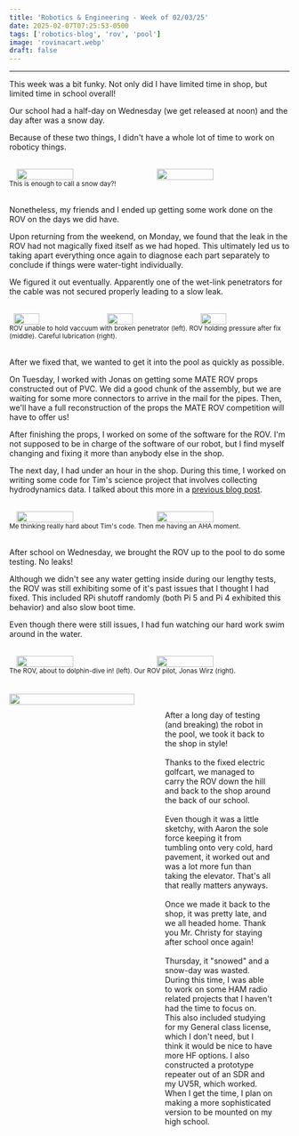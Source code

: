 ```yaml
---
title: 'Robotics & Engineering - Week of 02/03/25'
date: 2025-02-07T07:25:53-0500
tags: ['robotics-blog', 'rov', 'pool']
image: 'rovinacart.webp'
draft: false
---
```


---

This week was a bit funky. Not only did I have limited time in shop, but limited time in school overall! 

Our school had a half-day on Wednesday (we get released at noon) and the day after was a snow day.

Because of these two things, I didn't have a whole lot of time to work on roboticy things.

<br>

<div style="display: flex;">
    <br>
    <img 
        onclick="window.location.href=this.src;" 
        style="display: block; margin-left: auto; margin-right: auto; width: 45%;" 
        src="/posts/02-03-25/snow1.webp">
    </img>
    <img 
        onclick="window.location.href=this.src;" 
        style="display: block; margin-left: auto; margin-right: auto; width: 45%;" 
        src="/posts/02-03-25/snow2.webp">
    </img>
</div>
<sub>This is enough to call a snow day?!</sub>
<br><br>

Nonetheless, my friends and I ended up getting some work done on the ROV on the days we did have.

Upon returning from the weekend, on Monday, we found that the leak in the ROV had not magically fixed itself as we had hoped. This ultimately led us to taking apart everything once again to diagnose each part separately to conclude if things were water-tight individually. 

We figured it out eventually. Apparently one of the wet-link penetrators for the cable was not secured properly leading to a slow leak.


<br>

<div style="display: flex;">
    <br>
    <img 
        onclick="window.location.href=this.src;" 
        style="display: block; margin-left: auto; margin-right: auto; width: 30%;" 
        src="/posts/02-03-25/nopressure.webp">
    </img>
    <img 
        onclick="window.location.href=this.src;" 
        style="display: block; margin-left: auto; margin-right: auto; width: 30%;" 
        src="/posts/02-03-25/pressure.webp">
    </img>
    <img 
        onclick="window.location.href=this.src;" 
        style="display: block; margin-left: auto; margin-right: auto; width: 30%;" 
        src="/posts/02-03-25/lube.webp">
    </img>
</div>
<sub>ROV unable to hold vaccuum with broken penetrator (left). ROV holding pressure after fix (middle). Careful lubrication (right).</sub>
<br><br>

After we fixed that, we wanted to get it into the pool as quickly as possible.

On Tuesday, I worked with Jonas on getting some MATE ROV props constructed out of PVC. We did a good chunk of the assembly, but we are waiting for some more connectors to arrive in the mail for the pipes. Then, we'll have a full reconstruction of the props the MATE ROV competition will have to offer us!

After finishing the props, I worked on some of the software for the ROV. I'm not supposed to be in charge of the software of our robot, but I find myself changing and fixing it more than anybody else in the shop. 

The next day, I had under an hour in the shop. During this time, I worked on writing some code for Tim's science project that involves collecting hydrodynamics data. I talked about this more in a <a href="/posts/01-20-25/">previous blog post</a>.

<br>

<div style="display: flex;">
    <br>
    <img 
        onclick="window.location.href=this.src;" 
        style="display: block; margin-left: auto; margin-right: auto; width: 45%;" 
        src="/posts/02-03-25/hmm.webp">
    </img>
    <img 
        onclick="window.location.href=this.src;" 
        style="display: block; margin-left: auto; margin-right: auto; width: 45%;" 
        src="/posts/02-03-25/aha.webp">
    </img>
</div>
<sub>Me thinking really hard about Tim's code. Then me having an AHA moment.</sub>
<br><br>

After school on Wednesday, we brought the ROV up to the pool to do some testing. No leaks!

Although we didn't see any water getting inside during our lengthy tests, the ROV was still exhibiting some of it's past issues that I thought I had fixed. This included RPi shutoff randomly (both Pi 5 and Pi 4 exhibited this behavior) and also slow boot time.

Even though there were still issues, I had fun watching our hard work swim around in the water.

<br>

<div style="display: flex;">
    <br>
    <img 
        onclick="window.location.href=this.src;" 
        style="display: block; margin-left: auto; margin-right: auto; width: 45%;" 
        src="/posts/02-03-25/rov.webp">
    </img>
    <img 
        onclick="window.location.href=this.src;" 
        style="display: block; margin-left: auto; margin-right: auto; width: 45%;" 
        src="/posts/02-03-25/whothat.webp">
    </img>
</div>
<sub>The ROV, about to dolphin-dive in! (left). Our ROV pilot, Jonas Wirz (right).</sub>
<br><br>


<br>
<div style="display: flex;">
    <br>
    <img 
        onclick="window.location.href=this.src;" 
        style="display: block; margin-left: auto; margin-right: auto; width: 90%;" 
        src="/posts/02-03-25/rovinacart.webp">
    </img>
    <div style="padding: 30px; width: 70%;">
        After a long day of testing (and breaking) the robot in the pool, we took it back to the shop in style! 
        <br><br>
        Thanks to the fixed electric golfcart, we managed to carry the ROV down the hill and back to the shop around the back of our school. 
        <br><br>
        Even though it was a little sketchy, with Aaron the sole force keeping it from tumbling onto very cold, hard pavement, it worked out and was a lot more fun than taking the elevator. That's all that really matters anyways.
        <br><br>
        Once we made it back to the shop, it was pretty late, and we all headed home. Thank you Mr. Christy for staying after school once again!
        <br><br>Thursday, it "snowed" and a snow-day was wasted. During this time, I was able to work on some HAM radio related projects that I haven't had the time to focus on. This also included studying for my General class license, which I don't need, but I think it would be nice to have more HF options. I also constructed a prototype repeater out of an SDR and my UV5R, which worked. When I get the time, I plan on making a more sophisticated version to be mounted on my high school.
    </div>
</div>


<br>